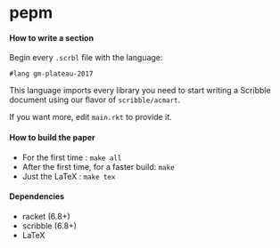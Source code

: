 pepm
===

#### How to write a section

Begin every `.scrbl` file with the language:

```
#lang gm-plateau-2017
```

This language imports every library you need to start writing a Scribble
 document using our flavor of `scribble/acmart`.

If you want more, edit `main.rkt` to provide it.


#### How to build the paper

- For the first time : `make all`
- After the first time, for a faster build: `make`
- Just the LaTeX : `make tex`


#### Dependencies

- racket (6.8+)
- scribble (6.8+)
- LaTeX
